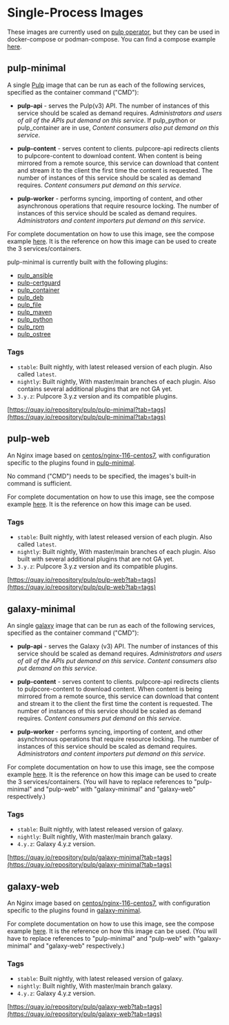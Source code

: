# Single-Process Images

These images are currently used on [pulp operator](https://docs.pulpproject.org/pulp_operator/), but they can be used in docker-compose or podman-compose. You can find a compose example [here](https://github.com/pulp/pulp-oci-images/tree/latest/images/compose).

## pulp-minimal

A single [Pulp](https://github.com/pulp/pulpcore) image that can be run as each of the following services, specified as the container command ("CMD"):

- **pulp-api** - serves the Pulp(v3) API. The number of instances of this service should be scaled as demand requires.  _Administrators and users of all of the APIs put demand on this service_. If pulp_python or pulp_container are in use, _Content consumers also put demand on this service_.

- **pulp-content** - serves content to clients. pulpcore-api redirects clients to pulpcore-content to download content. When content is being mirrored from a remote source, this service can download that content and stream it to the client the first time the content is requested. The number of instances of this service should be scaled as demand requires. _Content consumers put demand on this service_.

- **pulp-worker** - performs syncing, importing of content, and other asynchronous operations that require resource locking. The number of instances of this service should be scaled as demand requires. _Administrators and content importers put demand on this service_.

For complete documentation on how to use this image,
see the compose example [here](https://github.com/pulp/pulp-oci-images/tree/latest/images/compose).
It is the reference on how this image can be used to create the 3 services/containers.

pulp-minimal is currently built with the following plugins:

- [pulp_ansible](https://docs.pulpproject.org/pulp_ansible/)
- [pulp-certguard](https://docs.pulpproject.org/pulp_certguard/)
- [pulp_container](https://docs.pulpproject.org/pulp_container/)
- [pulp_deb](https://docs.pulpproject.org/pulp_deb/)
- [pulp_file](https://docs.pulpproject.org/pulp_file/)
- [pulp_maven](https://docs.pulpproject.org/pulp_maven/)
- [pulp_python](https://docs.pulpproject.org/pulp_python/)
- [pulp_rpm](https://docs.pulpproject.org/pulp_rpm/)
- [pulp_ostree](https://docs.pulpproject.org/pulp_ostree/)

### Tags

- `stable`: Built nightly, with latest released version of each plugin. Also called `latest`.
- `nightly`: Built nightly, With master/main branches of each plugin. Also contains several
  additional plugins that are not GA yet.
- `3.y.z`:  Pulpcore 3.y.z version and its compatible plugins.

[https://quay.io/repository/pulp/pulp-minimal?tab=tags](https://quay.io/repository/pulp/pulp-minimal?tab=tags)

## pulp-web

An Nginx image based on [centos/nginx-116-centos7](https://hub.docker.com/r/centos/nginx-116-centos7),
with configuration specific to the plugins found in [pulp-minimal](#pulp-minimal).

No command ("CMD") needs to be specified, the images's built-in command is sufficient.

For complete documentation on how to use this image,
see the compose example [here](https://github.com/pulp/pulp-oci-images/tree/latest/images/compose).
It is the reference on how this image can be used.

### Tags

- `stable`: Built nightly, with latest released version of each plugin. Also called `latest`.
- `nightly`: Built nightly, With master/main branches of each plugin. Also built with several
  additional plugins that are not GA yet.
- `3.y.z`:  Pulpcore 3.y.z version and its compatible plugins.

[https://quay.io/repository/pulp/pulp-web?tab=tags](https://quay.io/repository/pulp/pulp-web?tab=tags)

## galaxy-minimal

An single [galaxy](https://github.com/ansible/galaxy_ng) image that can be run as each of the following services, specified as the container command ("CMD"):

- **pulp-api** - serves the Galaxy (v3) API. The number of instances of this service should be scaled as demand requires.  _Administrators and users of all of the APIs put demand on this service_. _Content consumers also put demand on this service_.

- **pulp-content** - serves content to clients. pulpcore-api redirects clients to pulpcore-content to download content. When content is being mirrored from a remote source, this service can download that content and stream it to the client the first time the content is requested. The number of instances of this service should be scaled as demand requires. _Content consumers put demand on this service_.

- **pulp-worker** - performs syncing, importing of content, and other asynchronous operations that require resource locking. The number of instances of this service should be scaled as demand requires. _Administrators and content importers put demand on this service_.

For complete documentation on how to use this image,
see the compose example [here](https://github.com/pulp/pulp-oci-images/tree/latest/images/compose).
It is the reference on how this image can be used to create the 3 services/containers.
(You will have to replace references to "pulp-minimal" and "pulp-web" with "galaxy-minimal"
and "galaxy-web" respectively.)

### Tags

- `stable`: Built nightly, with latest released version of galaxy.
- `nightly`: Built nightly, With master/main branch galaxy.
- `4.y.z`:  Galaxy 4.y.z version.

[https://quay.io/repository/pulp/galaxy-minimal?tab=tags](https://quay.io/repository/pulp/galaxy-minimal?tab=tags)

## galaxy-web

An Nginx image based on [centos/nginx-116-centos7](https://hub.docker.com/r/centos/nginx-116-centos7),
with configuration specific to the plugins found in [galaxy-minimal](#galaxy-minimal).

For complete documentation on how to use this image,
see the compose example [here](https://github.com/pulp/pulp-oci-images/tree/latest/images/compose).
It is the reference on how this image can be used.
(You will have to replace references to "pulp-minimal" and "pulp-web" with "galaxy-minimal"
and "galaxy-web" respectively.)

### Tags

- `stable`: Built nightly, with latest released version of galaxy.
- `nightly`: Built nightly, With master/main branch galaxy.
- `4.y.z`:  Galaxy 4.y.z version.

[https://quay.io/repository/pulp/galaxy-web?tab=tags](https://quay.io/repository/pulp/galaxy-web?tab=tags)

